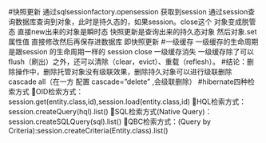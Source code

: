#快照更新
    通过sqlsessionfactory.opensession 获取到session 通过session查询数据库查询到对象，此时是持久态的，如果session。close这个
    对象变成脱管态  直接new出来的对象是瞬时态  快照更新是查询出来的持久态对象 然后对象.set属性值 直接修改然后再保存进数据库 即快照更新
#一级缓存
    一级缓存的生命周期是跟session 的生命周期一样的 session close 一级缓存消失
    一级缓存除了可以flush（刷出）之外，还可以清除（clear，evict）、重载（reflesh）。
#结论：删除操作中，删除托管对象没有级联效果，删除持久对象可以进行级联删除 cascade all（在一方 配置 cascade=”delete” ,会级联删除）
#hibernate四种检索方式
 OID检索方式：session.get(entity.class,id),session.load(entity.class,id)
 HQL检索方式：session.createQuery(hql).list()
 SQL检索方式(Native Query)：session.createSQLQuery(sql).list()
 QBC检索方式：(Query by Criteria):session.createCriteria(Entity.class).list()
    